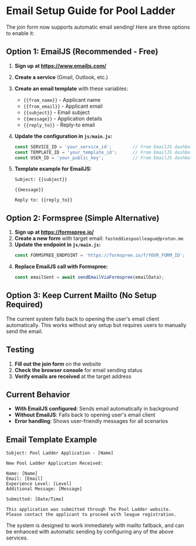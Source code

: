 # Email Setup Guide for Pool Ladder

The join form now supports automatic email sending! Here are three options to enable it:

## Option 1: EmailJS (Recommended - Free)

1. **Sign up at https://www.emailjs.com/**
2. **Create a service** (Gmail, Outlook, etc.)
3. **Create an email template** with these variables:
   - `{{from_name}}` - Applicant name
   - `{{from_email}}` - Applicant email
   - `{{subject}}` - Email subject
   - `{{message}}` - Application details
   - `{{reply_to}}` - Reply-to email

4. **Update the configuration in `js/main.js`:**
   ```javascript
   const SERVICE_ID = 'your_service_id';        // From EmailJS dashboard
   const TEMPLATE_ID = 'your_template_id';      // From EmailJS dashboard  
   const USER_ID = 'your_public_key';           // From EmailJS dashboard
   ```

5. **Template example for EmailJS:**
   ```
   Subject: {{subject}}
   
   {{message}}
   
   Reply to: {{reply_to}}
   ```

## Option 2: Formspree (Simple Alternative)

1. **Sign up at https://formspree.io/**
2. **Create a new form** with target email: `fasteddiespoolleague@proton.me`
3. **Update the endpoint in `js/main.js`:**
   ```javascript
   const FORMSPREE_ENDPOINT = 'https://formspree.io/f/YOUR_FORM_ID';
   ```
4. **Replace EmailJS call with Formspree:**
   ```javascript
   const emailSent = await sendEmailViaFormspree(emailData);
   ```

## Option 3: Keep Current Mailto (No Setup Required)

The current system falls back to opening the user's email client automatically. This works without any setup but requires users to manually send the email.

## Testing

1. **Fill out the join form** on the website
2. **Check the browser console** for email sending status
3. **Verify emails are received** at the target address

## Current Behavior

- **With EmailJS configured**: Sends email automatically in background
- **Without EmailJS**: Falls back to opening user's email client
- **Error handling**: Shows user-friendly messages for all scenarios

## Email Template Example

```
Subject: Pool Ladder Application - [Name]

New Pool Ladder Application Received:

Name: [Name]
Email: [Email]
Experience Level: [Level]
Additional Message: [Message]

Submitted: [Date/Time]

This application was submitted through The Pool Ladder website.
Please contact the applicant to proceed with league registration.
```

The system is designed to work immediately with mailto fallback, and can be enhanced with automatic sending by configuring any of the above services.